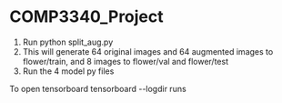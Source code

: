 # COMP3340_Project


1. Run python split_aug.py
2. This will generate 64 original images and 64 augmented images to flower/train, and 8 images to flower/val and flower/test
3. Run the 4 model py files


To open tensorboard
tensorboard --logdir runs
